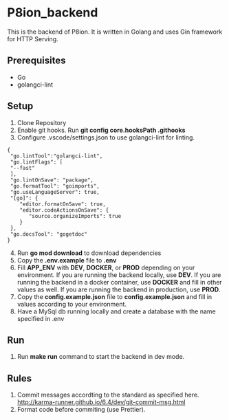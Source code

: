 # P8ion_backend
This is the backend of P8ion. It is written in Golang and uses Gin framework for HTTP Serving.

## Prerequisites
  - Go
  - golangci-lint

## Setup
  1. Clone Repository
  2. Enable git hooks. Run **git config core.hooksPath .githooks**
  3. Configure .vscode/settings.json to use golangci-lint for linting.
 
    {
     "go.lintTool":"golangci-lint",
     "go.lintFlags": [
     "--fast"
     ],
     "go.lintOnSave": "package",
     "go.formatTool": "goimports",
     "go.useLanguageServer": true,
     "[go]": {
        "editor.formatOnSave": true,
        "editor.codeActionsOnSave": {
           "source.organizeImports": true
        }
     },
     "go.docsTool": "gogetdoc"
    }
    
  4. Run **go mod download** to download dependencies
  5. Copy the **.env.example** file to **.env**
  6. Fill **APP_ENV** with **DEV**, **DOCKER**, or **PROD** depending on your environment. If you are running the backend locally, use **DEV**. If you are running the backend in a docker container, use **DOCKER** and fill in other values as well. If you are running the backend in production, use **PROD**. 
  7. Copy the **config.example.json** file to **config.example.json** and fill in values according to your environment.
  8. Have a MySql db running locally and create a database with the name specified in .env

## Run
  1. Run **make run** command to start the backend in dev mode.

## Rules 
  1. Commit messages accordting to the standard as specified here. http://karma-runner.github.io/6.4/dev/git-commit-msg.html
  2. Format code before commiting (use Prettier).
